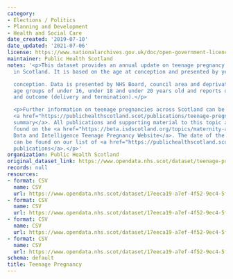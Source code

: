 ```yaml
---
category:
- Elections / Politics
- Planning and Development
- Health and Social Care
date_created: '2019-07-10'
date_updated: '2021-07-06'
license: https://www.nationalarchives.gov.uk/doc/open-government-licence/version/3/
maintainer: Public Health Scotland
notes: '<p>This dataset provides an annual update on teenage pregnancy statistics
  in Scotland. It is based on the age at conception and presented by year of

  conception. Data is presented by NHS Board, council area and deprivation for the
  age groups of under 16, under 18 and under 20 years old and reports on pregnancies
  and outcome (delivery and termination).</p>

  <p>Further information on teenage pregnancies across Scotland can be found in the
  <a href="https://publichealthscotland.scot/publications/teenage-pregnancies/">publication
  summary</a>. All publications and supporting material to this topic area can be
  found on the <a href="https://beta.isdscotland.org/topics/maternity-and-births/teenage-pregnancy/">PHS
  Data and Intelligence Teenage Pregnancy Website</a>. The date of the next release
  can be found on our list of <a href="https://publichealthscotland.scot/publications/forthcoming-publications/">forthcoming
  publications</a>.</p>'
organization: Public Health Scotland
original_dataset_link: https://www.opendata.nhs.scot/dataset/teenage-pregnancy
records: null
resources:
- format: CSV
  name: CSV
  url: https://www.opendata.nhs.scot/dataset/17eeca19-a7ef-4f52-9ec4-5f9331e31cfc/resource/e7454f7b-3d2c-4dc2-abaa-c59604d9cefc/download/tp_od_caoutcome.csv
- format: CSV
  name: CSV
  url: https://www.opendata.nhs.scot/dataset/17eeca19-a7ef-4f52-9ec4-5f9331e31cfc/resource/bb758751-28cf-4aa2-a4ed-e27f38a411af/download/tp_od_hboutcome.csv
- format: CSV
  name: CSV
  url: https://www.opendata.nhs.scot/dataset/17eeca19-a7ef-4f52-9ec4-5f9331e31cfc/resource/361ab1bf-2254-431a-8431-37ccc3627bfe/download/tp_od_hbsimd.csv
- format: CSV
  name: CSV
  url: https://www.opendata.nhs.scot/dataset/17eeca19-a7ef-4f52-9ec4-5f9331e31cfc/resource/3ce36f7a-73da-45c6-909a-0898191ee611/download/tp_od_outcomesimd.csv
schema: default
title: Teenage Pregnancy
---
```

